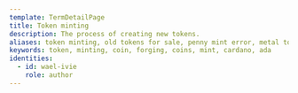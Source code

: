 ```yaml
---
template: TermDetailPage
title: Token minting
description: The process of creating new tokens.
aliases: token minting, old tokens for sale​, penny mint error​, metal tokens for sale​, coin vs token​, inspirational coins and tokens​, custom tokens coins​, minting your own coins​, custom coin minting​, cardano token price​, cardano token address​, cardano native tokens​, cardano token tool​, cardano token supply​, tokens built on cardano​, cardano token builder​, cardano wallet token​
keywords: token, minting, coin, forging, coins, mint, cardano, ada
identities:
  - id: wael-ivie
    role: author
---
```

